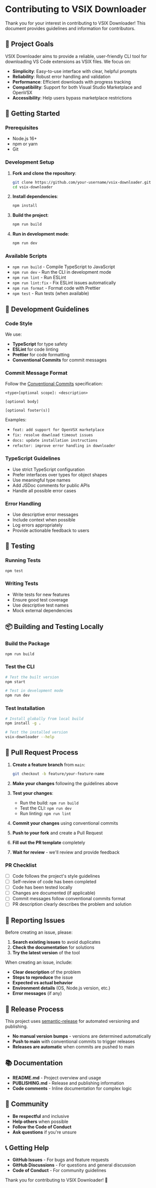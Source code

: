# Contributing to VSIX Downloader

Thank you for your interest in contributing to VSIX Downloader! This document provides guidelines and information for contributors.

## 🎯 Project Goals

VSIX Downloader aims to provide a reliable, user-friendly CLI tool for downloading VS Code extensions as VSIX files. We focus on:

- **Simplicity**: Easy-to-use interface with clear, helpful prompts
- **Reliability**: Robust error handling and validation
- **Performance**: Efficient downloads with progress tracking
- **Compatibility**: Support for both Visual Studio Marketplace and OpenVSX
- **Accessibility**: Help users bypass marketplace restrictions

## 🚀 Getting Started

### Prerequisites

- Node.js 16+
- npm or yarn
- Git

### Development Setup

1. **Fork and clone the repository**:

   ```bash
   git clone https://github.com/your-username/vsix-downloader.git
   cd vsix-downloader
   ```

2. **Install dependencies**:

   ```bash
   npm install
   ```

3. **Build the project**:

   ```bash
   npm run build
   ```

4. **Run in development mode**:
   ```bash
   npm run dev
   ```

### Available Scripts

- `npm run build` - Compile TypeScript to JavaScript
- `npm run dev` - Run the CLI in development mode
- `npm run lint` - Run ESLint
- `npm run lint:fix` - Fix ESLint issues automatically
- `npm run format` - Format code with Prettier
- `npm test` - Run tests (when available)

## 📝 Development Guidelines

### Code Style

We use:

- **TypeScript** for type safety
- **ESLint** for code linting
- **Prettier** for code formatting
- **Conventional Commits** for commit messages

### Commit Message Format

Follow the [Conventional Commits](https://www.conventionalcommits.org/) specification:

```
<type>[optional scope]: <description>

[optional body]

[optional footer(s)]
```

Examples:

- `feat: add support for OpenVSX marketplace`
- `fix: resolve download timeout issues`
- `docs: update installation instructions`
- `refactor: improve error handling in downloader`

### TypeScript Guidelines

- Use strict TypeScript configuration
- Prefer interfaces over types for object shapes
- Use meaningful type names
- Add JSDoc comments for public APIs
- Handle all possible error cases

### Error Handling

- Use descriptive error messages
- Include context when possible
- Log errors appropriately
- Provide actionable feedback to users

## 🧪 Testing

### Running Tests

```bash
npm test
```

### Writing Tests

- Write tests for new features
- Ensure good test coverage
- Use descriptive test names
- Mock external dependencies

## 📦 Building and Testing Locally

### Build the Package

```bash
npm run build
```

### Test the CLI

```bash
# Test the built version
npm start

# Test in development mode
npm run dev
```

### Test Installation

```bash
# Install globally from local build
npm install -g .

# Test the installed version
vsix-downloader --help
```

## 🔄 Pull Request Process

1. **Create a feature branch** from `main`:

   ```bash
   git checkout -b feature/your-feature-name
   ```

2. **Make your changes** following the guidelines above

3. **Test your changes**:
   - Run the build: `npm run build`
   - Test the CLI: `npm run dev`
   - Run linting: `npm run lint`

4. **Commit your changes** using conventional commits

5. **Push to your fork** and create a Pull Request

6. **Fill out the PR template** completely

7. **Wait for review** - we'll review and provide feedback

### PR Checklist

- [ ] Code follows the project's style guidelines
- [ ] Self-review of code has been completed
- [ ] Code has been tested locally
- [ ] Changes are documented (if applicable)
- [ ] Commit messages follow conventional commits format
- [ ] PR description clearly describes the problem and solution

## 🐛 Reporting Issues

Before creating an issue, please:

1. **Search existing issues** to avoid duplicates
2. **Check the documentation** for solutions
3. **Try the latest version** of the tool

When creating an issue, include:

- **Clear description** of the problem
- **Steps to reproduce** the issue
- **Expected vs actual behavior**
- **Environment details** (OS, Node.js version, etc.)
- **Error messages** (if any)

## 🚀 Release Process

This project uses [semantic-release](https://semantic-release.gitbook.io/) for automated versioning and publishing.

- **No manual version bumps** - versions are determined automatically
- **Push to main** with conventional commits to trigger releases
- **Releases are automatic** when commits are pushed to main

## 📚 Documentation

- **README.md** - Project overview and usage
- **PUBLISHING.md** - Release and publishing information
- **Code comments** - Inline documentation for complex logic

## 🤝 Community

- **Be respectful** and inclusive
- **Help others** when possible
- **Follow the Code of Conduct**
- **Ask questions** if you're unsure

## 📞 Getting Help

- **GitHub Issues** - For bugs and feature requests
- **GitHub Discussions** - For questions and general discussion
- **Code of Conduct** - For community guidelines

Thank you for contributing to VSIX Downloader! 🎉
